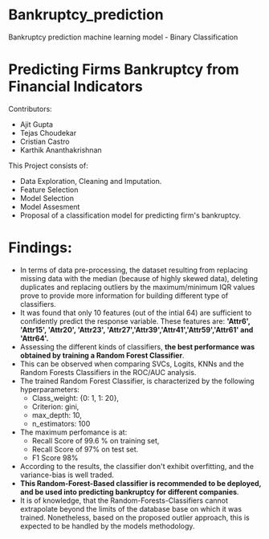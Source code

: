 # Bankruptcy_prediction
Bankruptcy prediction machine learning model - Binary Classification


# Predicting Firms Bankruptcy from Financial Indicators

Contributors: 
 - Ajit Gupta
 - Tejas Choudekar
 - Cristian Castro
 - Karthik Ananthakrishnan


This Project consists of:
 - Data Exploration, Cleaning and Imputation.
 - Feature Selection
 - Model Selection
 - Model Assesment
 - Proposal of a classification model for predicting firm's bankruptcy.


# Findings:
- In terms of data pre-processing, the dataset resulting from replacing missing data with the median (because of highly skewed data), deleting duplicates and replacing outliers by the maximum/minimum IQR values prove to provide more information for building different type of classifiers.
- It was found that only 10 features (out of the intial 64) are sufficient to confidently predict the response variable. These features are: **'Attr6', 'Attr15', 'Attr20', 'Attr23', 'Attr27','Attr39','Attr41','Attr59','Attr61' and 'Attr64'.**
- Assessing the different kinds of classifiers, **the best performance was obtained by training a Random Forest Classifier**.
- This can be observed when comparing SVCs, Logits, KNNs and the Random Forests Classifiers in the ROC/AUC analysis.
- The trained Random Forest Classifier, is characterized by the following hyperparameters:
    - Class_weight: {0: 1, 1: 20},
    - Criterion: gini,
    - max_depth: 10,
    - n_estimators: 100
- The maximum perfomance is at:
    - Recall Score of 99.6 % on training set,
    - Recall Score of 97% on test set.
    - F1 Score 98%
- According to the results, the classifier don't exhibit overfitting, and the variance-bias is well traded.
- **This Random-Forest-Based classifier is recommended to be deployed, and be used into predicting bankruptcy for different companies**.
- It is of knowledge, that the Random-Forests-Classifiers cannot extrapolate beyond the limits of the database base on which it was trained. Nonetheless, based on the proposed outlier approach, this is expected to be handled by the models methodology.
